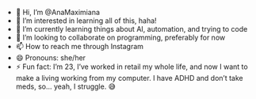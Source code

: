 - 👋 Hi, I’m @AnaMaximiana
- 👀 I’m interested in learning all of this, haha!
- 🌱 I’m currently learning things about AI, automation, and trying to code
- 💞️ I’m looking to collaborate on programming, preferably for now
- 📫 How to reach me through Instagram
- 😄 Pronouns: she/her
- ⚡ Fun fact: I’m 23, I’ve worked in retail my whole life, and now I want to make a living working from my computer. I have ADHD and don’t take meds, so... yeah, I struggle. 😅
  

<!---
AnaMaximiana/AnaMaximiana is a ✨ special ✨ repository because its `README.md` (this file) appears on your GitHub profile.
You can click the Preview link to take a look at your changes.
--->
